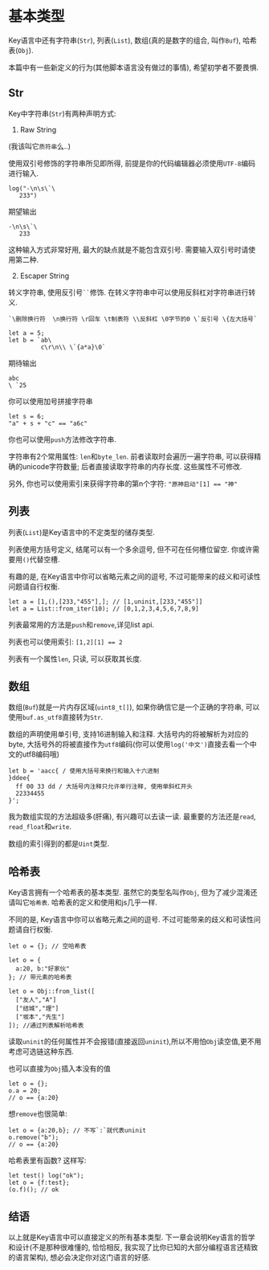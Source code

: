 # 基本类型

Key语言中还有字符串(`Str`), 列表(`List`), 数组(真的是数字的组合, 叫作`Buf`), 哈希表(`Obj`). 

本篇中有一些新定义的行为(其他脚本语言没有做过的事情), 希望初学者不要畏惧.

## Str

Key中字符串(`Str`)有两种声明方式:

1. Raw String

(我该叫它`质符串`么..)

使用双引号修饰的字符串所见即所得, 前提是你的代码编辑器必须使用`UTF-8`编码进行输入. 

```ks
log("-\n\s\`\
   233")
```

期望输出

```
-\n\s\`\
   233
```

这种输入方式非常好用, 最大的缺点就是不能包含双引号. 需要输入双引号时请使用第二种.

2. Escaper String

转义字符串, 使用反引号` `` `修饰. 在转义字符串中可以使用反斜杠对字符串进行转义.

```
`\删除换行符  \n换行符 \r回车 \t制表符 \\反斜杠 \0字节的0 \`反引号 \{左大括号`
```

```ks
let a = 5;
let b = `ab\
         c\r\n\\ \`{a*a}\0`
```

期待输出

```
abc
\ `25
```

你可以使用加号拼接字符串

```ks
let s = 6;
"a" + s + "c" == "a6c"
```

你也可以使用`push`方法修改字符串.

字符串有2个常用属性: `len`和`byte_len`. 前者读取时会遍历一遍字符串, 可以获得精确的unicode字符数量; 后者直接读取字符串的内存长度. 这些属性不可修改.

另外, 你也可以使用索引来获得字符串的第n个字符: `"原神启动"[1] == "神"`

## 列表

列表(`List`)是Key语言中的不定类型的储存类型.

列表使用方括号定义, 结尾可以有一个多余逗号, 但不可在任何槽位留空. 你或许需要用`()`代替空槽. 

有趣的是, 在Key语言中你可以省略元素之间的逗号, 不过可能带来的歧义和可读性问题请自行权衡. 

```ks
let a = [1,(),[233,"455"],]; // [1,uninit,[233,"455"]]
let a = List::from_iter(10); // [0,1,2,3,4,5,6,7,8,9]
```

列表最常用的方法是`push`和`remove`,详见<jmp to="/prim/list">list api</jmp>. 

列表也可以使用索引: `[1,2][1] == 2`

列表有一个属性`len`, 只读, 可以获取其长度. 

## 数组

数组(`Buf`)就是一片内存区域(`uint8_t[]`), 如果你确信它是一个正确的字符串, 可以使用`buf.as_utf8`直接转为`Str`.

数组的声明使用单引号, 支持16进制输入和注释. 大括号内的将被解析为对应的byte, 大括号外的将被直接作为`utf8`编码(你可以使用`log('中文')`直接去看一个中文的utf8编码哦)

```ks
let b = 'aacc{ / 使用大括号来换行和输入十六进制
}ddee{
  ff 00 33 dd / 大括号内注释只允许单行注释, 使用单斜杠开头
  22334455
}';
```

我为数组实现的方法超级多(肝痛), 有兴趣可以去读一读. 最重要的方法还是`read`, `read_float`和`write`.

数组的索引得到的都是`Uint`类型. 

## 哈希表

Key语言拥有一个哈希表的基本类型. 虽然它的类型名叫作`Obj`, 但为了减少混淆还请叫它`哈希表`. 哈希表的定义和使用和js几乎一样. 

不同的是, Key语言中你可以省略元素之间的逗号. 不过可能带来的歧义和可读性问题请自行权衡. 

```ks
let o = {}; // 空哈希表

let o = {
  a:20, b:"好家伙"
}; // 带元素的哈希表

let o = Obj::from_list([
  ["友人","A"]
  ["结城","理"]
  ["坂本","先生"]
]); //通过列表解析哈希表
```

读取`uninit`的任何属性并不会报错(直接返回`uninit`),所以不用怕`Obj`读空值,更不用考虑可选链这种东西.

也可以直接为`Obj`插入本没有的值

```ks
let o = {};
o.a = 20;
// o == {a:20}
```

想`remove`也很简单:

```ks
let o = {a:20,b}; // 不写`:`就代表uninit
o.remove("b");
// o == {a:20}
```

哈希表里有函数? 这样写:

```ks
let test() log("ok");
let o = {f:test};
(o.f)(); // ok
```

## 结语

以上就是Key语言中可以直接定义的所有基本类型. 下一章会说明Key语言的哲学和设计(不是那种很难懂的, 恰恰相反, 我实现了比你已知的大部分编程语言还精致的语言架构), 想必会决定你对这门语言的好感. 
